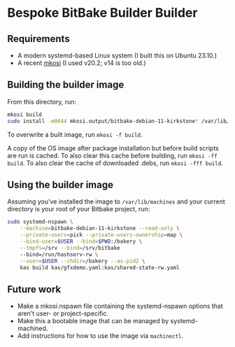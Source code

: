 # Bespoke BitBake Builder Builder

## Requirements

* A modern systemd-based Linux system (I built this on Ubuntu 23.10.)
* A recent [mkosi][mkosi] (I used v20.2; v14 is too old.)

## Building the builder image

From this directory, run:

```sh
mkosi build
sudo install -m0644 mkosi.output/bitbake-debian-11-kirkstone* /var/lib/machines
```

To overwrite a built image, run `mkosi -f build`.

A copy of the OS image after package installation but before build scripts are
run is cached. To also clear this cache before building, run `mkosi -ff build`.
To also clear the cache of downloaded .debs, run `mkosi -fff build`.

## Using the builder image

Assuming you've installed the image to `/var/lib/machines` and your current
directory is your root of your Bitbake project, run:

```sh
sudo systemd-nspawn \
    --machine=bitbake-debian-11-kirkstone --read-only \
    --private-users=pick --private-users-ownership=map \
    --bind-user=$USER --bind=$PWD:/bakery \
    --tmpfs=/srv --bind=/srv/bitbake
    --bind=/run/hashserv-rw \
    --user=$USER --chdir=/bakery --as-pid2 \
    kas build kas/gfxdemo.yaml:kas/shared-state-rw.yaml
```

## Future work

* Make a mkosi.nspawn file containing the systemd-nspawn options that aren't
  user- or project-specific.
* Make this a bootable image that can be managed by systemd-machined.
* Add instructions for how to use the image via `machinectl`.

[mkosi]: https://github.com/systemd/mkosi
